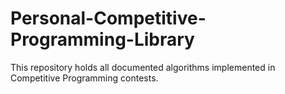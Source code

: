 # Personal-Competitive-Programming-Library
This repository holds all documented algorithms implemented in Competitive Programming contests. 
